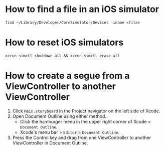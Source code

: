 # How to find a file in an iOS simulator
```shell
find ~/Library/Developer/CoreSimulator/Devices -iname <file>
```

# How to reset iOS simulators
```shell
xcrun simctl shutdown all && xcrun simctl erase all
```

# How to create a segue from a ViewController to another ViewController
1. Click `Main.storyboard` in the Project navigator on the left side of Xcode.
1. Open Document Outline using either method.
    - Click the hamburger menu in the upper right corner of Xcode > `Document Outline`.
    - Xcode's menu bar > `Editor` > `Document Outline`.
1. Press the Control key and drag from one ViewController to another ViewController in Document Outline.
